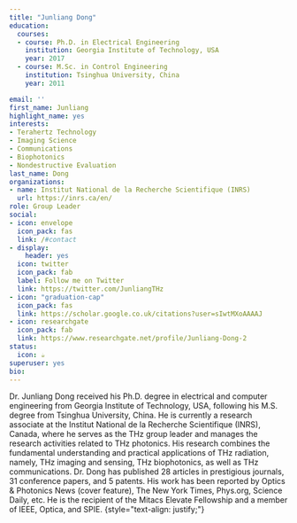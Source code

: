 ```yaml
---
title: "Junliang Dong"
education:
  courses:
  - course: Ph.D. in Electrical Engineering
    institution: Georgia Institute of Technology, USA
    year: 2017
  - course: M.Sc. in Control Engineering
    institution: Tsinghua University, China
    year: 2011

email: ''
first_name: Junliang
highlight_name: yes
interests:
- Terahertz Technology
- Imaging Science
- Communications
- Biophotonics
- Nondestructive Evaluation
last_name: Dong
organizations:
- name: Institut National de la Recherche Scientifique (INRS)
  url: https://inrs.ca/en/
role: Group Leader
social:
- icon: envelope
  icon_pack: fas
  link: /#contact
- display:
    header: yes
  icon: twitter
  icon_pack: fab
  label: Follow me on Twitter
  link: https://twitter.com/JunliangTHz
- icon: "graduation-cap"
  icon_pack: fas
  link: https://scholar.google.co.uk/citations?user=sIwtMXoAAAAJ
- icon: researchgate
  icon_pack: fab
  link: https://www.researchgate.net/profile/Junliang-Dong-2
status:
  icon: ☕️
superuser: yes
bio: 
---
```


Dr. Junliang Dong received his Ph.D. degree in electrical and computer engineering from Georgia Institute of Technology, USA, following his M.S. degree from Tsinghua University, China. He is currently a research associate at the Institut National de la Recherche Scientifique (INRS), Canada, where he serves as the THz group leader and manages the research activities related to THz photonics. His research combines the fundamental understanding and practical applications of THz radiation, namely, THz imaging and sensing, THz biophotonics, as well as THz communications. Dr. Dong has published 28 articles in prestigious journals, 31 conference papers, and 5 patents. His work has been reported by Optics & Photonics News (cover feature), The New York Times, Phys.org, Science Daily, etc. He is the recipient of the Mitacs Elevate Fellowship and a member of IEEE, Optica, and SPIE. 
{style="text-align: justify;"}
